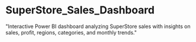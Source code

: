 # SuperStore_Sales_Dashboard
"Interactive Power BI dashboard analyzing SuperStore sales with insights on sales, profit, regions, categories, and monthly trends."
